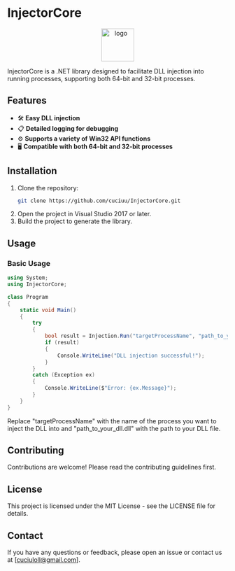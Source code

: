 # InjectorCore

<p align="center">
  <img src="https://github.com/user-attachments/assets/824f5406-05cd-4204-8eb0-9cf086cb965a" alt="logo" width="75" height="75" />
</p>

InjectorCore is a .NET library designed to facilitate DLL injection into running processes, supporting both 64-bit and 32-bit processes.

## Features

- 🛠️ **Easy DLL injection**
- 📋 **Detailed logging for debugging**
- ⚙️ **Supports a variety of Win32 API functions**
- 🖥️ **Compatible with both 64-bit and 32-bit processes**

## Installation

1. Clone the repository:
    ```bash
    git clone https://github.com/cuciuu/InjectorCore.git
    ```
2. Open the project in Visual Studio 2017 or later.
3. Build the project to generate the library.

## Usage

### Basic Usage

```csharp
using System;
using InjectorCore;

class Program
{
    static void Main()
    {
        try
        {
            bool result = Injection.Run("targetProcessName", "path_to_your_dll.dll");
            if (result)
            {
                Console.WriteLine("DLL injection successful!");
            }
        }
        catch (Exception ex)
        {
            Console.WriteLine($"Error: {ex.Message}");
        }
    }
}
```
Replace "targetProcessName" with the name of the process you want to inject the DLL into and "path_to_your_dll.dll" with the path to your DLL file.

## Contributing
Contributions are welcome! Please read the contributing guidelines first.

## License
This project is licensed under the MIT License - see the LICENSE file for details.

## Contact
If you have any questions or feedback, please open an issue or contact us at [cuciuloll@gmail.com].
